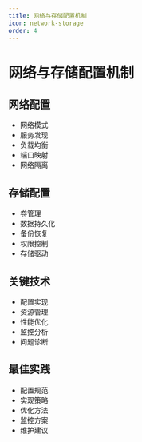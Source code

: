 ```yaml
---
title: 网络与存储配置机制
icon: network-storage
order: 4
---
```


# 网络与存储配置机制

## 网络配置
- 网络模式
- 服务发现
- 负载均衡
- 端口映射
- 网络隔离

## 存储配置
- 卷管理
- 数据持久化
- 备份恢复
- 权限控制
- 存储驱动

## 关键技术
- 配置实现
- 资源管理
- 性能优化
- 监控分析
- 问题诊断

## 最佳实践
- 配置规范
- 实现策略
- 优化方法
- 监控方案
- 维护建议
